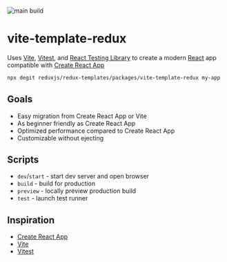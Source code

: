 ![main build](https://github.com/dbajpeyi/tic-tac-toe/actions/workflows/firebase-hosting-merge.yml/badge.svg)

# vite-template-redux

Uses [Vite](https://vitejs.dev/), [Vitest](https://vitest.dev/), and [React Testing Library](https://github.com/testing-library/react-testing-library) to create a modern [React](https://react.dev/) app compatible with [Create React App](https://create-react-app.dev/)

```sh
npx degit reduxjs/redux-templates/packages/vite-template-redux my-app
```

## Goals

- Easy migration from Create React App or Vite
- As beginner friendly as Create React App
- Optimized performance compared to Create React App
- Customizable without ejecting

## Scripts

- `dev`/`start` - start dev server and open browser
- `build` - build for production
- `preview` - locally preview production build
- `test` - launch test runner

## Inspiration

- [Create React App](https://github.com/facebook/create-react-app/tree/main/packages/cra-template)
- [Vite](https://github.com/vitejs/vite/tree/main/packages/create-vite/template-react)
- [Vitest](https://github.com/vitest-dev/vitest/tree/main/examples/react-testing-lib)
